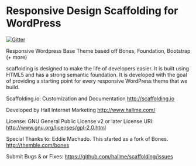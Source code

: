 Responsive Design Scaffolding for WordPress
=======

[![Gitter](https://badges.gitter.im/Join%20Chat.svg)](https://gitter.im/hallme/scaffolding?utm_source=badge&utm_medium=badge&utm_campaign=pr-badge&utm_content=badge)

Responsive Wordpress Base Theme based off Bones, Foundation, Bootstrap (+ more)

scaffolding is designed to make the life of developers easier. It is
built using HTML5 and has a strong semantic foundation. It is developed
with the goal of providing a starting point for every responsive
WordPress theme that we build.

Scaffolding.io: Customization and Documentation
http://scaffolding.io

Developed by Hall Internet Marketing
http://www.hallme.com/

License: GNU General Public License v2 or later
License URI: http://www.gnu.org/licenses/gpl-2.0.html

Special Thanks to:
Eddie Machado. This started as a fork of Bones. http://themble.com/bones

Submit Bugs & or Fixes:
https://github.com/hallme/scaffolding/issues
